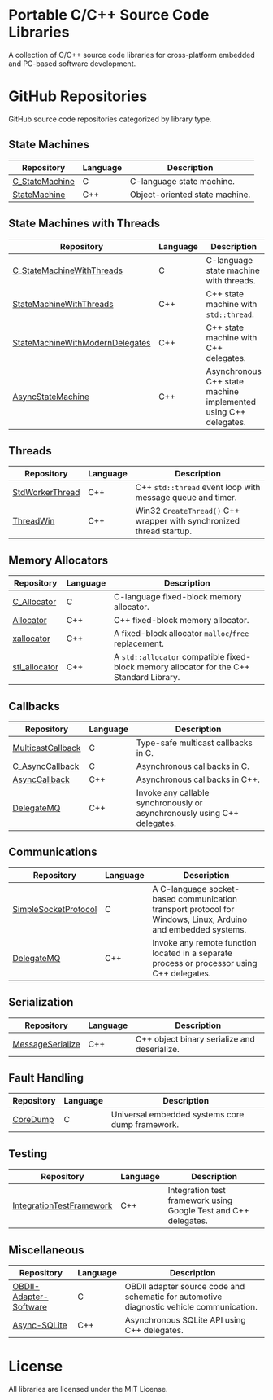 # Portable C/C++ Source Code Libraries

A collection of C/C++ source code libraries for cross-platform embedded and PC-based software development.

# GitHub Repositories

GitHub source code repositories categorized by library type.

## State Machines

| Repository | Language | Description |
|------------|----------|-------------|
| [C_StateMachine](https://github.com/endurodave/C_StateMachine) | C | C-language state machine. |
| [StateMachine](https://github.com/endurodave/StateMachine) | C++ | Object-oriented state machine. 

## State Machines with Threads

| Repository | Language | Description |
|------------|----------|-------------|
| [C_StateMachineWithThreads](https://github.com/endurodave/C_StateMachineWithThreads) | C | C-language state machine with threads. |
| [StateMachineWithThreads](https://github.com/endurodave/StateMachineWithThreads) | C++ | C++ state machine with `std::thread`. |
| [StateMachineWithModernDelegates](https://github.com/endurodave/StateMachineWithModernDelegates) | C++ | C++ state machine with C++ delegates. |
| [AsyncStateMachine](https://github.com/endurodave/AsyncStateMachine) | C++ | Asynchronous C++ state machine implemented using C++ delegates. |

## Threads

| Repository | Language | Description |
|------------|----------|-------------|
| [StdWorkerThread](https://github.com/endurodave/StdWorkerThread) | C++ | C++ `std::thread` event loop with message queue and timer. |
| [ThreadWin](https://github.com/endurodave/ThreadWin) | C++ | Win32 `CreateThread()` C++ wrapper with synchronized thread startup. |

## Memory Allocators

| Repository | Language | Description |
|------------|----------|-------------|
| [C_Allocator](https://github.com/endurodave/C_Allocator) | C |  C-language fixed-block memory allocator. |
| [Allocator](https://github.com/endurodave/Allocator) | C++| C++ fixed-block memory allocator. |
| [xallocator](https://github.com/endurodave/xallocator) | C++ | A fixed-block allocator `malloc`/`free` replacement. |
| [stl_allocator](https://github.com/endurodave/stl_allocator) | C++ | A `std::allocator` compatible fixed-block memory allocator for the C++ Standard Library. |
  
## Callbacks

| Repository | Language | Description |
|------------|----------|-------------|
| [MulticastCallback](https://github.com/endurodave/MulticastCallback) | C |Type-safe multicast callbacks in C. |
| [C_AsyncCallback](https://github.com/endurodave/C_AsyncCallback) | C | Asynchronous callbacks in C. |
| [AsyncCallback](https://github.com/endurodave/AsyncCallback) | C++ | Asynchronous callbacks in C++. |
| [DelegateMQ](https://github.com/endurodave/DelegateMQ) | C++ | Invoke any callable synchronously or asynchronously using C++ delegates. |

## Communications

| Repository | Language | Description |
|------------|----------|-------------|
| [SimpleSocketProtocol](https://github.com/endurodave/SimpleSocketProtocol) | C | A C-language socket-based communication transport protocol for Windows, Linux, Arduino and embedded systems. |
| [DelegateMQ](https://github.com/endurodave/DelegateMQ) | C++ | Invoke any remote function located in a separate process or processor using C++ delegates. |

## Serialization

| Repository | Language | Description |
|------------|----------|-------------|
| [MessageSerialize](https://github.com/endurodave/MessageSerialize) | C++ | C++ object binary serialize and deserialize. |

## Fault Handling

| Repository | Language | Description |
|------------|----------|-------------|
| [CoreDump](https://github.com/endurodave/CoreDump) | C | Universal embedded systems core dump framework. |

## Testing

| Repository | Language | Description |
|------------|----------|-------------|
| [IntegrationTestFramework](https://github.com/endurodave/IntegrationTestFramework ) | C++ | Integration test framework using Google Test and C++ delegates. |

## Miscellaneous

| Repository | Language | Description |
|------------|----------|-------------|
| [OBDII-Adapter-Software](https://github.com/endurodave/OBDII-Adapter-Software) | C | OBDII adapter source code and schematic for automotive diagnostic vehicle communication. |
| [Async-SQLite](https://github.com/endurodave/Async-SQLite) | C++ | Asynchronous SQLite API using C++ delegates. |

# License

All libraries are licensed under the MIT License.
